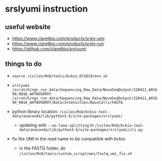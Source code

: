 ﻿# srslyumi instruction

## useful website

- https://www.claretbio.com/products/srsly-umi
- https://www.claretbio.com/products/srsly-run
- https://github.com/claretbio/srslyumi

## things to do

- `source /isilon/RnD/tools/bcbio_072619/env.sh`
- `srslyumi /scratch/ngs_run_data/Sequencing_Raw_Data/NovaSeqOutput/220411_A01690_0016_AHTWVGDRXY /scratch/ngs_run_data/Sequencing_Raw_Data/NovaSeqOutput/220411_A01690_0016_AHTWVGDRXY/Data/Intensities/BaseCalls/FASTQ`
- python library location: `/isilon/RnD/bcbio-tool-data/anaconda/lib/python3.6/site-packages/srslyumi/`
  - updating with `--no-lane-splitting` in `/isilon/RnD/bcbio-tool-data/anaconda/lib/python3.6/site-packages/srslyumi/cli.py`

- fix the UMI in the read name to be compatible with bcbio
  - in the FASTQ folder, do `/isilon/RnD/tools/custom_script/wes/fastq_umi_fix.sh`
